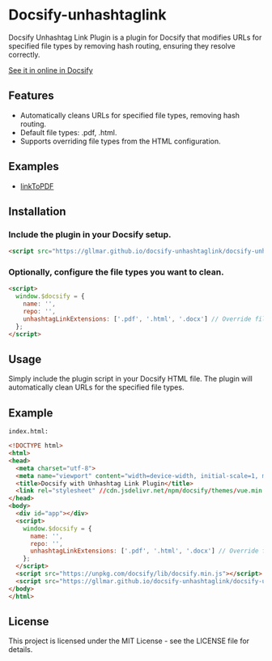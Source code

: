 # Docsify-unhashtaglink
Docsify Unhashtag Link Plugin is a plugin for Docsify that modifies URLs for specified file types by removing hash routing, ensuring they resolve correctly.

[See it in online in Docsify](https://gllmar.github.io/docsify-unhashtaglink/#/)

## Features

- Automatically cleans URLs for specified file types, removing hash routing.
- Default file types: .pdf, .html.
- Supports overriding file types from the HTML configuration.


## Examples

* [linkToPDF](./file.pdf)

## Installation

### Include the plugin in your Docsify setup.

```html
<script src="https://gllmar.github.io/docsify-unhashtaglink/docsify-unhashtaglink.js"></script>
```

### Optionally, configure the file types you want to clean.

```html
<script>
  window.$docsify = {
    name: '',
    repo: '',
    unhashtagLinkExtensions: ['.pdf', '.html', '.docx'] // Override file types here
  };
</script>
```

## Usage

Simply include the plugin script in your Docsify HTML file. The plugin will automatically clean URLs for the specified file types.

## Example

```
index.html:
```
```html
<!DOCTYPE html>
<html>
<head>
  <meta charset="utf-8">
  <meta name="viewport" content="width=device-width, initial-scale=1, minimum-scale=1.0, shrink-to-fit=no, viewport-fit=cover">
  <title>Docsify with Unhashtag Link Plugin</title>
  <link rel="stylesheet" //cdn.jsdelivr.net/npm/docsify/themes/vue.min.css" />
</head>
<body>
  <div id="app"></div>
  <script>
    window.$docsify = {
      name: '',
      repo: '',
      unhashtagLinkExtensions: ['.pdf', '.html', '.docx'] // Override file types here
    };
  </script>
  <script src="https://unpkg.com/docsify/lib/docsify.min.js"></script>
  <script src="https://gllmar.github.io/docsify-unhashtaglink/docsify-unhashtaglink.js"></script>
</body>
</html>
```

## License

This project is licensed under the MIT License - see the LICENSE file for details.
